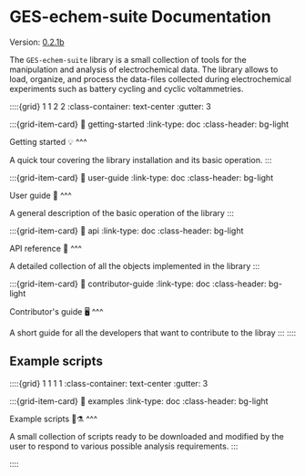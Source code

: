 # GES-echem-suite Documentation

Version: [0.2.1b](ReleaseNotes)

The `GES-echem-suite` library is a small collection of tools for the manipulation and analysis of electrochemical data. The library allows to load, organize, and process the data-files collected during electrochemical experiments such as battery cycling and cyclic voltammetries.

::::{grid} 1 1 2 2
:class-container: text-center
:gutter: 3

:::{grid-item-card}
:link: getting-started
:link-type: doc
:class-header: bg-light

Getting started 💡
^^^

A quick tour covering the library installation and its basic operation.
:::

:::{grid-item-card}
:link: user-guide
:link-type: doc
:class-header: bg-light

User guide 📑
^^^

A general description of the basic operation of the library
:::

:::{grid-item-card}
:link: api
:link-type: doc
:class-header: bg-light

API reference 🔎
^^^

A detailed collection of all the objects implemented in the library
:::

:::{grid-item-card}
:link: contributor-guide
:link-type: doc
:class-header: bg-light

Contributor's guide 🖥️
^^^

A short guide for all the developers that want to contribute to the libray
:::
::::

## Example scripts

::::{grid} 1 1 1 1
:class-container: text-center
:gutter: 3

:::{grid-item-card}
:link: examples
:link-type: doc
:class-header: bg-light

Example scripts 🧪⚗️
^^^

A small collection of scripts ready to be downloaded and modified by the user to respond to various possible analysis requirements.
:::

::::




